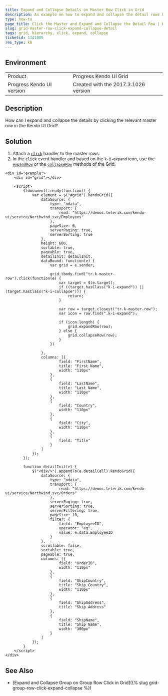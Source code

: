 ```yaml
---
title: Expand and Collapse Details on Master Row Click in Grid
description: An example on how to expand and collapse the detail rows by clicking the master rows in the Kendo UI Grid.
type: how-to
page_title: Click the Master and Expand and Collapse the Detail Row | Kendo UI Grid for jQuery
slug: grid-master-row-click-expand-collapse-detail
tags: grid, hierarchy, click, expand, collapse
ticketid: 1141805
res_type: kb
---
```


## Environment

<table>
 <tr>
  <td>Product</td>
  <td>Progress Kendo UI Grid</td>
 </tr>
 <tr>
  <td>Progress Kendo UI version</td>
  <td>Created with the 2017.3.1026 version</td>
 </tr>
</table>

## Description

How can I expand and collapse the details by clicking the relevant master row in the Kendo UI Grid?

## Solution

1. Attach a [`click`](https://api.jquery.com/click/) handler to the master rows.
1. In the `click` event handler and based on the `k-i-expand` icon, use the [`expandRow`](https://docs.telerik.com/kendo-ui/api/javascript/ui/grid/methods/expandrow) or the [`collapseRow`](https://docs.telerik.com/kendo-ui/api/javascript/ui/grid/methods/collapserow) methods of the Grid.

```dojo
<div id="example">
    <div id="grid"></div>

    <script>
        $(document).ready(function() {
            var element = $("#grid").kendoGrid({
                dataSource: {
                    type: "odata",
                    transport: {
                        read: "https://demos.telerik.com/kendo-ui/service/Northwind.svc/Employees"
                    },
                    pageSize: 6,
                    serverPaging: true,
                    serverSorting: true
                },
                height: 600,
                sortable: true,
                pageable: true,
                detailInit: detailInit,
                dataBound: function(e) {
                    var grid = e.sender;

                    grid.tbody.find("tr.k-master-row").click(function(e) {
                        var target = $(e.target);
                        if ((target.hasClass("k-i-expand")) || (target.hasClass("k-i-collapse"))) {
                            return;
                        }

                        var row = target.closest("tr.k-master-row");
                        var icon = row.find(".k-i-expand");

                        if (icon.length) {
                            grid.expandRow(row);
                        } else {
                            grid.collapseRow(row);
                        }
                    })

                },
                columns: [{
                        field: "FirstName",
                        title: "First Name",
                        width: "110px"
                    },
                    {
                        field: "LastName",
                        title: "Last Name",
                        width: "110px"
                    },
                    {
                        field: "Country",
                        width: "110px"
                    },
                    {
                        field: "City",
                        width: "110px"
                    },
                    {
                        field: "Title"
                    }
                ]
            });
        });

        function detailInit(e) {
            $("<div/>").appendTo(e.detailCell).kendoGrid({
                dataSource: {
                    type: "odata",
                    transport: {
                        read: "https://demos.telerik.com/kendo-ui/service/Northwind.svc/Orders"
                    },
                    serverPaging: true,
                    serverSorting: true,
                    serverFiltering: true,
                    pageSize: 10,
                    filter: {
                        field: "EmployeeID",
                        operator: "eq",
                        value: e.data.EmployeeID
                    }
                },
                scrollable: false,
                sortable: true,
                pageable: true,
                columns: [{
                        field: "OrderID",
                        width: "110px"
                    },
                    {
                        field: "ShipCountry",
                        title: "Ship Country",
                        width: "110px"
                    },
                    {
                        field: "ShipAddress",
                        title: "Ship Address"
                    },
                    {
                        field: "ShipName",
                        title: "Ship Name",
                        width: "300px"
                    }
                ]
            });
        }
    </script>
</div>
```

## See Also

* [Expand and Collapse Group on Group Row Click in Grid]({% slug grid-group-row-click-expand-collapse %})